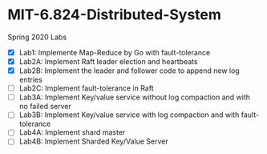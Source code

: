 # MIT-6.824-Distributed-System

Spring 2020 Labs

- [X] Lab1: Implemente Map-Reduce by Go with fault-tolerance
- [X] Lab2A: Implement Raft leader election and heartbeats
- [X] Lab2B: Implement the leader and follower code to append new log entries
- [ ] Lab2C: Implement fault-tolerance in Raft
- [ ] Lab3A: Implement Key/value service without log compaction and with no failed server
- [ ] Lab3B: Implement Key/value service with log compaction and with fault-tolerance
- [ ] Lab4A: Implement shard master
- [ ] Lab4B: Implement Sharded Key/Value Server
